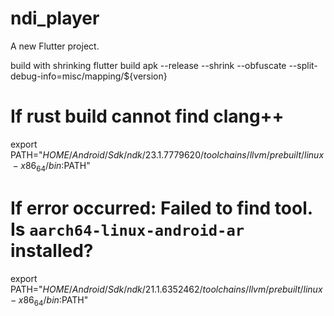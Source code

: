 # ndi_player

A new Flutter project.


build with shrinking
flutter build apk --release --shrink --obfuscate --split-debug-info=misc/mapping/${version}

# If rust build cannot find clang++
export PATH="$HOME/Android/Sdk/ndk/23.1.7779620/toolchains/llvm/prebuilt/linux-x86_64/bin:$PATH"

# If error occurred: Failed to find tool. Is `aarch64-linux-android-ar` installed?
export PATH="$HOME/Android/Sdk/ndk/21.1.6352462/toolchains/llvm/prebuilt/linux-x86_64/bin:$PATH"